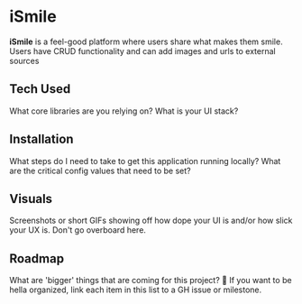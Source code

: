 # iSmile

**iSmile** is a feel-good platform where users share what makes them smile. Users have CRUD functionality and can add images and urls to external sources

## Tech Used

What core libraries are you relying on?
What is your UI stack?

## Installation

What steps do I need to take to get this application running locally?
What are the critical config values that need to be set?

## Visuals

Screenshots or short GIFs showing off how dope your UI is and/or how slick your UX is. Don't go overboard here.

## Roadmap

What are 'bigger' things that are coming for this project? :eyes: If you want to be hella organized, link each item in this list to a GH issue or milestone.
